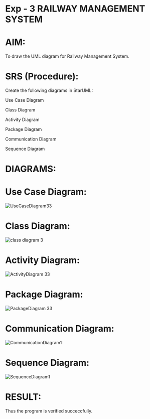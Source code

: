 # Exp - 3 RAILWAY MANAGEMENT SYSTEM

# AIM:
To draw the UML diagram for Railway Management System.
# SRS (Procedure):
Create the following diagrams in StarUML:

Use Case Diagram

Class Diagram

Activity Diagram

Package Diagram

Communication Diagram

Sequence Diagram

# DIAGRAMS:
# Use Case Diagram:
![UseCaseDiagram33](https://github.com/user-attachments/assets/8ee82f94-58ea-4c81-b4d3-71e1bec5e2f3)

# Class Diagram:
![class diagram 3](https://github.com/user-attachments/assets/42d2c22a-78a7-44c7-8442-7e8953c0ab2f)

# Activity Diagram:
![ActivityDiagram 33](https://github.com/user-attachments/assets/4b87596a-05c5-41c6-b681-4d21597f0258)

# Package Diagram:
![PackageDiagram 33](https://github.com/user-attachments/assets/91f46e3d-65da-486e-ad28-3c221a957f5d)

# Communication Diagram:
![CommunicationDiagram1](https://github.com/user-attachments/assets/b7d9036f-fef4-427d-8b54-6262c703ab1d)

# Sequence Diagram:
![SequenceDiagram1](https://github.com/user-attachments/assets/3d96e223-9319-4e36-992e-8e43e34cd157)

# RESULT:

Thus the program is verified succeccfully.
